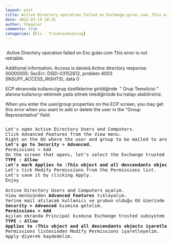 ```yaml
---
layout: post
title: Active Directory operation failed on Exchange.guler.com. This error is not retriable.
date: 2022-03-19 18:25
author: theguler
comments: true
categories: [Fix - Troubleshooting]
---
```

<!-- wp:image {"id":2330,"sizeSlug":"large","linkDestination":"none"} -->
<figure class="wp-block-image size-large"><img src="https://theguler.wordpress.com/wp-content/uploads/2022/03/exchange-err.png?w=413" alt="" class="wp-image-2330" /></figure>
<!-- /wp:image -->

<!-- wp:paragraph -->
<p>&nbsp;Active Directory operation failed on Exc.guler.com This error is not retriable.</p>
<!-- /wp:paragraph -->

<!-- wp:paragraph -->
<p>Additional information: Access is denied.Active directory response: 00000005: SecErr: DSID-03152612, problem 4003 (INSUFF_ACCESS_RIGHTS), data 0</p>
<!-- /wp:paragraph -->

<!-- wp:paragraph -->
<p>ECP ekranında kullanıcı/grup özelliklerine girildiğinde&nbsp; ” Grup Temsilcisi ” alanına kullanıcıyı eklemek yada silmek istediğinizde bu hatayı alabilirsiniz.</p>
<!-- /wp:paragraph -->

<!-- wp:paragraph -->
<p>When you enter the user/group properties on the ECP screen, you may get this error when you want to add or delete the user in the "Group Representative" field.</p>
<!-- /wp:paragraph -->

<!-- wp:image {"id":2334,"sizeSlug":"large","linkDestination":"none"} -->
<figure class="wp-block-image size-large"><img src="https://theguler.wordpress.com/wp-content/uploads/2022/03/retrival_exc.png?w=807" alt="" class="wp-image-2334" /></figure>
<!-- /wp:image -->

<!-- wp:preformatted -->
<pre class="wp-block-preformatted">Let's open Active Directory Users and Computers.
Click Advanced Features from the View menu.
Right on the OU where the user and group to be mailed to are located &gt; <strong>Properties
Let's go to Security &gt; Advanced.</strong>
Permissions &gt; Add
On the screen that opens, let's select the Exchange trusted subsystem in the Principal part.
<strong>TYPE : Allow</strong>
L<strong>et's mark Applies to :This object and all descendants objects.</strong>
Let's tick Modify Permissions from the Permissions list.
Let's save it by clicking Apply.
Enjoy

Active Directory Users and Computers açalım.
View menüsünden <strong>Advanced Features</strong> tıklayalım.
Yerine mail atılacak kullanıcı ve grubun olduğu OU üzerinde s<strong>ağtık &gt; Properties
Security &gt; Advanced</strong> kısmına gelelim.
<strong>Permissions &gt; Add</strong>
Açılan ekranda Principal kısmına Exchange trusted subsystem seçelim.
<strong>TYPE : Allow</strong>
<strong>Applies to :This object and all descendants objects işaretleyelim.</strong> 
Permissions listesinden Modify Permissions işaretleyelim.
Apply diyerek kaydedelim.</pre>
<!-- /wp:preformatted -->
